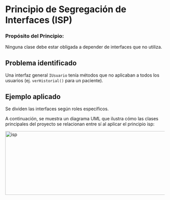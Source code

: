 # Principio de Segregación de Interfaces (ISP)

### Propósito del Principio:
Ninguna clase debe estar obligada a depender de interfaces que no utiliza.

## Problema identificado

Una interfaz general `IUsuario` tenía métodos que no aplicaban a todos los usuarios (ej. `verHistorial()` para un paciente).

## Ejemplo aplicado

Se dividen las interfaces según roles específicos.

A continuación, se muestra un diagrama UML que ilustra cómo las clases principales del proyecto se relacionan entre sí al aplicar el principio isp:

<img width="509" height="201" alt="isp" src="https://github.com/user-attachments/assets/54f196ff-efe3-400d-b41a-b9fb35a336f7" />
